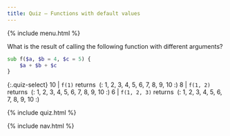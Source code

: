 ```yaml
---
title: Quiz — Functions with default values
---
```


{% include menu.html %}

What is the result of calling the following function with different arguments?

```raku
sub f($a, $b = 4, $c = 5) {
    $a + $b + $c
}
```

{:.quiz-select}
10 | `f(1)` returns&nbsp; (: 1, 2, 3, 4, 5, 6, 7, 8, 9, 10 :)
8 | `f(1, 2)` returns&nbsp; (: 1, 2, 3, 4, 5, 6, 7, 8, 9, 10 :)
6 | `f(1, 2, 3)` returns&nbsp; (: 1, 2, 3, 4, 5, 6, 7, 8, 9, 10 :)

{% include quiz.html %}

{% include nav.html %}
